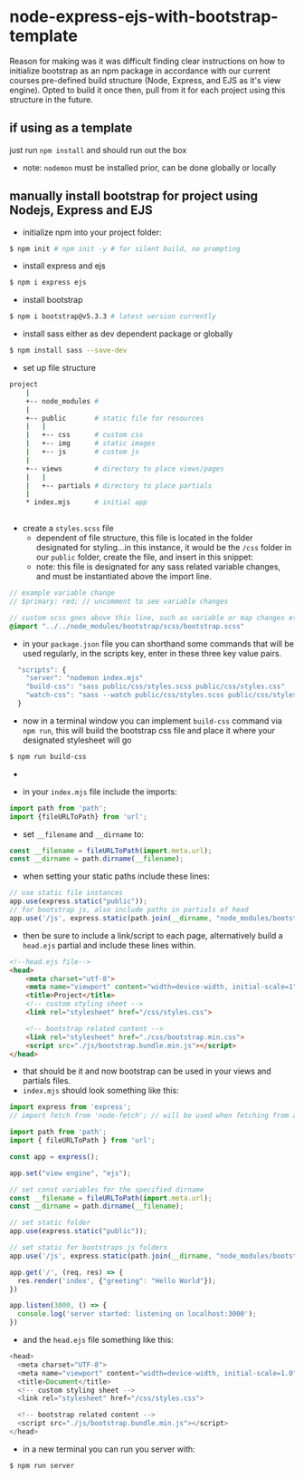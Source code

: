 # node-express-ejs-with-bootstrap-template
Reason for making was it was difficult finding clear instructions on how to initialize bootstrap as an npm package in accordance with our current courses pre-defined build structure (Node, Express, and EJS as it's view engine). Opted to build it once then, pull from it for each project using this structure in the future.

## if using as a template
just run `npm install` and should run out the box
- note: `nodemon` must be installed prior, can be done globally or locally

## manually install bootstrap for project using Nodejs, Express and EJS
-  initialize npm into your project folder:
```bash
$ npm init # npm init -y # for silent build, no prompting
```

- install express and ejs
```bash
$ npm i express ejs
```

- install bootstrap
```bash
$ npm i bootstrap@v5.3.3 # latest version currently
```
- install sass either as dev dependent package or globally
```bash
$ npm install sass --save-dev
```
- set up file structure
```bash
project
	|
	+-- node_modules # 
	|
	+-- public       # static file for resources
	|	|
	|	+-- css      # custom css
	|	+-- img      # static images
	|	+-- js       # custom js
	|
	+-- views        # directory to place views/pages
	|	|
	|	+-- partials # directory to place partials
	|
	* index.mjs      # initial app
	
```
- create a `styles.scss` file
  - dependent of file structure, this file is located in the folder designated for styling...in this instance, it would be the `/css` folder in our `public` folder, create the file, and insert in this snippet:
  - note: this file is designated for any sass related variable changes, and must be instantiated above the import line.
```scss
// example variable change
// $primary: red; // uncomment to see variable changes

// custom scss goes above this line, such as variable or map changes etc...
@import "../../node_modules/bootstrap/scss/bootstrap.scss"
```
- in your `package.json` file you can shorthand some commands that will be used regularly, in the scripts key, enter in these three key value pairs.
```js
  "scripts": {
    "server": "nodemon index.mjs"
    "build-css": "sass public/css/styles.scss public/css/styles.css"
    "watch-css": "sass --watch public/css/styles.scss public/css/styles.css"
  }
```
- now in a terminal window you can implement `build-css` command via `npm run`, this will build the bootstrap css file and place it where your designated stylesheet will go
```bash
$ npm run build-css
```
- 

- in your `index.mjs` file include the imports:
```js
import path from 'path';
import {fileURLToPath} from 'url';
```

- set `__filename` and `__dirname` to:
```js
const __filename = fileURLToPath(import.meta.url);
const __dirname = path.dirname(__filename);
```

- when setting your static paths include these lines:
```js
// use static file instances
app.use(express.static("public"));
// for bootstrap js, also include paths in partials of head
app.use('/js', express.static(path.join(__dirname, "node_modules/bootstrap/dist/js")))
```

- then be sure to include a link/script to each page, alternatively build a `head.ejs` partial and include these lines within.
```html
<!--head.ejs file-->
<head>
    <meta charset="utf-8">
    <meta name="viewport" content="width=device-width, initial-scale=1">
    <title>Project</title>
    <!-- custom styling sheet -->
    <link rel="stylesheet" href="/css/styles.css">

	<!-- bootstrap related content -->
    <link rel="stylesheet" href="./css/bootstrap.min.css">
    <script src="./js/bootstrap.bundle.min.js"></script>
</head>
```

- that should be it and now bootstrap can be used in your views and partials files.
- `index.mjs` should look something like this:
```js
import express from 'express';
// import fetch from 'node-fetch'; // will be used when fetching from api's

import path from 'path';
import { fileURLToPath } from 'url';

const app = express();

app.set("view engine", "ejs");

// set const variables for the specified dirname
const __filename = fileURLToPath(import.meta.url);
const __dirname = path.dirname(__filename);

// set static folder
app.use(express.static("public"));

// set static for bootstraps js folders
app.use('/js', express.static(path.join(__dirname, "node_modules/bootstrap/dist/js")));

app.get('/', (req, res) => {
  res.render('index', {"greeting": "Hello World"});
})

app.listen(3000, () => {
  console.log('server started: listening on localhost:3000');
})
```
- and the `head.ejs` file something like this:
```js
<head>
  <meta charset="UTF-8">
  <meta name="viewport" content="width=device-width, initial-scale=1.0">
  <title>Document</title>
  <!-- custom styling sheet -->
  <link rel="stylesheet" href="/css/styles.css">

  <!-- bootstrap related content -->
  <script src="./js/bootstrap.bundle.min.js"></script>
</head>
```
- in a new terminal you can run you server with:
```bash
$ npm run server
```
